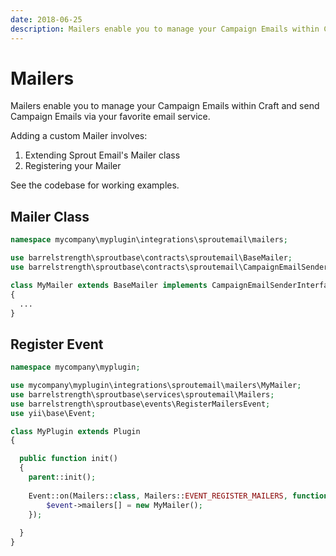 ```yaml
---
date: 2018-06-25
description: Mailers enable you to manage your Campaign Emails within Craft and send Campaign Emails via your favorite email service.
---
```


# Mailers

Mailers enable you to manage your Campaign Emails within Craft and send Campaign Emails via your favorite email service.

Adding a custom Mailer involves:

1. Extending Sprout Email's Mailer class
2. Registering your Mailer

See the codebase for working examples.

## Mailer Class

``` php
namespace mycompany\myplugin\integrations\sproutemail\mailers;

use barrelstrength\sproutbase\contracts\sproutemail\BaseMailer;
use barrelstrength\sproutbase\contracts\sproutemail\CampaignEmailSenderInterface;

class MyMailer extends BaseMailer implements CampaignEmailSenderInterface
{
  ...
}
```

## Register Event

``` php
namespace mycompany\myplugin;

use mycompany\myplugin\integrations\sproutemail\mailers\MyMailer;
use barrelstrength\sproutbase\services\sproutemail\Mailers;
use barrelstrength\sproutbase\events\RegisterMailersEvent;
use yii\base\Event;

class MyPlugin extends Plugin
{

  public function init()
  {
    parent::init();
    
    Event::on(Mailers::class, Mailers::EVENT_REGISTER_MAILERS, function(RegisterMailersEvent $event) {
        $event->mailers[] = new MyMailer();
    });
  
  }
}
```